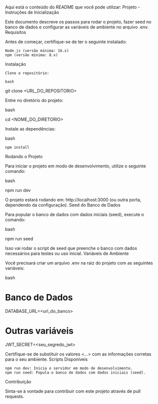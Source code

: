 Aqui está o conteúdo do README que você pode utilizar:
Projeto - Instruções de Inicialização

Este documento descreve os passos para rodar o projeto, fazer seed no banco de dados e configurar as variáveis de ambiente no arquivo .env.
Requisitos

Antes de começar, certifique-se de ter o seguinte instalado:

    Node.js (versão mínima: 16.x)
    npm (versão mínima: 8.x)

Instalação

    Clone o repositório:

    bash

git clone <URL_DO_REPOSITORIO>

Entre no diretório do projeto:

bash

cd <NOME_DO_DIRETORIO>

Instale as dependências:

bash

    npm install

Rodando o Projeto

Para iniciar o projeto em modo de desenvolvimento, utilize o seguinte comando:

bash

npm run dev

O projeto estará rodando em: http://localhost:3000 (ou outra porta, dependendo da configuração).
Seed do Banco de Dados

Para popular o banco de dados com dados iniciais (seed), execute o comando:

bash

npm run seed

Isso vai rodar o script de seed que preenche o banco com dados necessários para testes ou uso inicial.
Variáveis de Ambiente

Você precisará criar um arquivo .env na raiz do projeto com as seguintes variáveis:

bash

# Banco de Dados
DATABASE_URL=<url_do_banco>


# Outras variáveis
JWT_SECRET=<seu_segredo_jwt>

Certifique-se de substituir os valores <...> com as informações corretas para o seu ambiente.
Scripts Disponíveis

    npm run dev: Inicia o servidor em modo de desenvolvimento.
    npm run seed: Popula o banco de dados com dados iniciais (seed).

Contribuição

Sinta-se à vontade para contribuir com este projeto através de pull requests.
